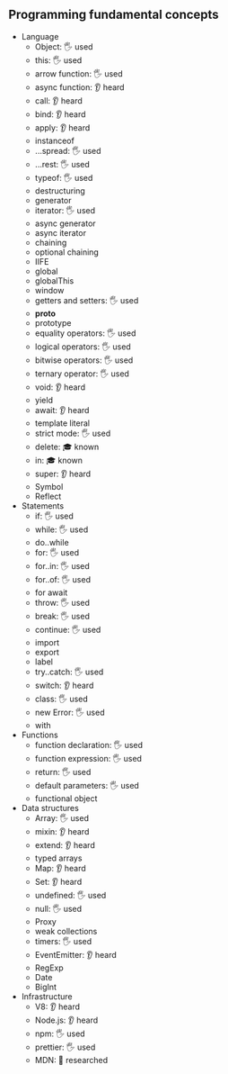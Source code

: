 ## Programming fundamental concepts

- Language
  - Object: 🖐️ used
  - this: 🖐️ used
  - arrow function: 🖐️ used
  - async function: 👂 heard
  - call: 👂 heard
  - bind: 👂 heard
  - apply: 👂 heard
  - instanceof
  - ...spread: 🖐️ used
  - ...rest: 🖐️ used
  - typeof: 🖐️ used
  - destructuring
  - generator
  - iterator: 🖐️ used
  - async generator
  - async iterator
  - chaining
  - optional chaining
  - IIFE
  - global
  - globalThis
  - window
  - getters and setters: 🖐️ used
  - __proto__
  - prototype
  - equality operators: 🖐️ used
  - logical operators: 🖐️ used
  - bitwise operators: 🖐️ used
  - ternary operator: 🖐️ used
  - void: 👂 heard
  - yield
  - await: 👂 heard
  - template literal
  - strict mode: 🖐️ used
  - delete: 🎓 known
  - in: 🎓 known
  - super: 👂 heard
  - Symbol
  - Reflect
- Statements
  - if: 🖐️ used
  - while: 🖐️ used
  - do..while
  - for: 🖐️ used
  - for..in: 🖐️ used
  - for..of: 🖐️ used
  - for await
  - throw: 🖐️ used
  - break: 🖐️ used
  - continue: 🖐️ used
  - import
  - export
  - label
  - try..catch: 🖐️ used
  - switch: 👂 heard
  - class: 🖐️ used
  - new Error: 🖐️ used
  - with
- Functions
  - function declaration: 🖐️ used
  - function expression: 🖐️ used
  - return: 🖐️ used
  - default parameters: 🖐️ used
  - functional object
- Data structures
  - Array: 🖐️ used
  - mixin: 👂 heard
  - extend: 👂 heard
  - typed arrays
  - Map: 👂 heard
  - Set: 👂 heard
  - undefined: 🖐️ used
  - null: 🖐️ used
  - Proxy
  - weak collections
  - timers: 🖐️ used
  - EventEmitter: 👂 heard
  - RegExp
  - Date
  - BigInt
- Infrastructure
  - V8: 👂 heard
  - Node.js: 👂 heard
  - npm: 🖐️ used
  - prettier: 🖐️ used
  - MDN: 🔬 researched
